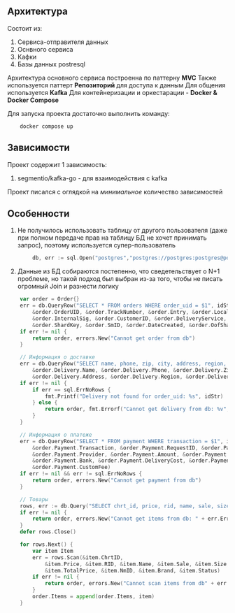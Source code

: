 ## Архитектура
Состоит из:
1. Сервиса-отправителя данных
2. Оснвного сервиса
3. Кафки
4. Базы данных postresql

Архитектура основного сервиса построенна по паттерну **MVC** 
Также используется паттерт **Репозиторий** для доступа к данным
Для общения используется **Kafka**
Для контейнеризации и оркестарации - **Docker & Docker Compose**

Для запуска проекта достаточно выполнить команду:
```
    docker compose up
```

## Зависимости
Проект содержит 1   зависимость:
1. segmentio/kafka-go - для взаимодействия с kafka

Проект писался с оглядкой на _минимальное_ количество зависимостей

## Особенности
1. Не получилось использовать таблицу от другого пользователя (даже при полном передаче прав на таблицу БД не хочет принимать запрос), поэтому используется супер-пользователь
```go
    	db, err := sql.Open("postgres","postgres://postgres:postgres@postgres:5432/user_db?sslmode=disable")
```
2. Данные из БД собираются постепенно, что сведетельствует о N+1 проблеме, но такой подход был выбран из-за того, чтобы не писать огромный Join и разнести логику
```go
    var order = Order{}
	err = db.QueryRow("SELECT * FROM orders WHERE order_uid = $1", idStr).Scan(
		&order.OrderUID, &order.TrackNumber, &order.Entry, &order.Locale,
		&order.InternalSig, &order.CustomerID, &order.DeliveryService,
		&order.ShardKey, &order.SmID, &order.DateCreated, &order.OofShard)
	if err != nil {
		return order, errors.New("Cannot get order from db")
	}

	// Информация о доставке
	err = db.QueryRow("SELECT name, phone, zip, city, address, region, email FROM delivery WHERE order_uid = $1", idStr).Scan(
		&order.Delivery.Name, &order.Delivery.Phone, &order.Delivery.Zip, &order.Delivery.City,
		&order.Delivery.Address, &order.Delivery.Region, &order.Delivery.Email)
	if err != nil {
		if err == sql.ErrNoRows {
			fmt.Printf("Delivery not found for order_uid: %s", idStr)
		} else {
			return order, fmt.Errorf("Cannot get delivery from db: %v", err)
		}
	}

	// Информация о платеже
	err = db.QueryRow("SELECT * FROM payment WHERE transaction = $1", idStr).Scan(
		&order.Payment.Transaction, &order.Payment.RequestID, &order.Payment.Currency,
		&order.Payment.Provider, &order.Payment.Amount, &order.Payment.PaymentDT,
		&order.Payment.Bank, &order.Payment.DeliveryCost, &order.Payment.GoodsTotal,
		&order.Payment.CustomFee)
	if err != nil && err != sql.ErrNoRows {
		return order, errors.New("Cannot get payment from db")
	}

	// Товары
	rows, err := db.Query("SELECT chrt_id, price, rid, name, sale, size, total_price, nm_id, brand, status  FROM items WHERE order_uid = $1", idStr)
	if err != nil {
		return order, errors.New("Cannot get items from db: " + err.Error())
	}
	defer rows.Close()

	for rows.Next() {
		var item Item
		err = rows.Scan(&item.ChrtID,
			&item.Price, &item.RID, &item.Name, &item.Sale, &item.Size,
			&item.TotalPrice, &item.NmID, &item.Brand, &item.Status)
		if err != nil {
			return order, errors.New("Cannot scan items from db" + err.Error())
		}
		order.Items = append(order.Items, item)
	}
```